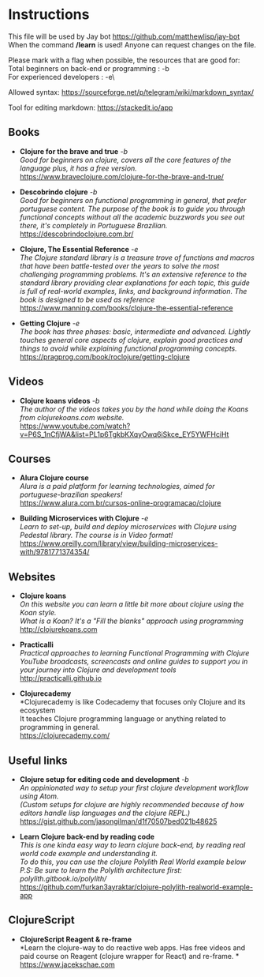
# Instructions

This file will be used by Jay bot https://github.com/matthewlisp/jay-bot
When the command **/learn** is used! Anyone can request changes on the file.

Please mark with a flag when possible, the resources that are good for:\
Total beginners on back-end or programming : -b\
For experienced developers                 : -e\

Allowed syntax: https://sourceforge.net/p/telegram/wiki/markdown_syntax/

Tool for editing markdown: https://stackedit.io/app

Books
------------------
- **Clojure for the brave and true** *-b* \
*Good for beginners on clojure, covers all the core features of the language plus, it has a free version.* \
<https://www.braveclojure.com/clojure-for-the-brave-and-true/>

- **Descobrindo clojure** *-b* \
*Good for beginners on functional programming in general, that prefer portuguese content. The purpose of the book is to guide you through functional concepts without all the academic buzzwords you see out there, it's completely in Portuguese Brazilian.* \
<https://descobrindoclojure.com.br/>

- **Clojure, The Essential Reference** *-e* \
*The Clojure standard library is a treasure trove of functions and macros that have been battle-tested over the years to solve the most challenging programming problems. It's an extensive reference to the standard library providing clear explanations for each topic, this guide is full of real-world examples, links, and background information. The book is designed to be used as reference* \
<https://www.manning.com/books/clojure-the-essential-reference>

- **Getting Clojure** *-e* \
*The book has three phases: basic, intermediate and advanced. Lightly touches general core aspects of clojure, explain good practices and things to avoid while explaining functional programming concepts.* \
<https://pragprog.com/book/roclojure/getting-clojure>

Videos
------------------
- **Clojure koans videos** *-b* \
*The author of the videos takes you by the hand while doing the Koans from clojurekoans.com website.* \
<https://www.youtube.com/watch?v=P6S_1nCfjWA&list=PL1p6TgkbKXqyOwq6iSkce_EY5YWFHciHt>

Courses
------------------
- **Alura Clojure course** \
*Alura is a paid platform for learning technologies, aimed for portuguese-brazilian speakers!* \
<https://www.alura.com.br/cursos-online-programacao/clojure>

- **Building Microservices with Clojure** *-e* \
*Learn to set-up, build and deploy microservices with Clojure using Pedestal library. The course is in Video format!* \
<https://www.oreilly.com/library/view/building-microservices-with/9781771374354/>

Websites
------------------
- **Clojure koans** \
*On this website you can learn a little bit more about clojure using the Koan style. \
What is a Koan? It's a "Fill the blanks" approach using programming* \
<http://clojurekoans.com>

- **Practicalli** \
*Practical approaches to learning Functional Programming with Clojure \
YouTube broadcasts, screencasts and online guides to support you in your journey into Clojure and development tools* \
<http://practicalli.github.io>

- **Clojurecademy** \
*Clojurecademy is like Codecademy that focuses only Clojure and its ecosystem \
It teaches Clojure programming language or anything related to programming in general. \
<https://clojurecademy.com/>

Useful links
------------------
- **Clojure setup for editing code and development** *-b* \
*An oppinionated way to setup your first clojure development workflow using Atom. \
(Custom setups for clojure are highly recommended because of how editors handle lisp languages and the clojure REPL.)* \
<https://gist.github.com/jasongilman/d1f70507bed021b48625>

- **Learn Clojure back-end by reading code** \
*This is one kinda easy way to learn clojure back-end, by reading real world code example and understanding it. \
To do this, you can use the clojure Polylith Real World example below \
P.S: Be sure to learn the Polylith architecture first: polylith.gitbook.io/polylith/* \
<https://github.com/furkan3ayraktar/clojure-polylith-realworld-example-app>

ClojureScript
------------------
- **ClojureScript Reagent & re-frame** \
*Learn the clojure-way to do reactive web apps. Has free videos and paid course on Reagent (clojure wrapper for React) and re-frame. * \
<https://www.jacekschae.com>

